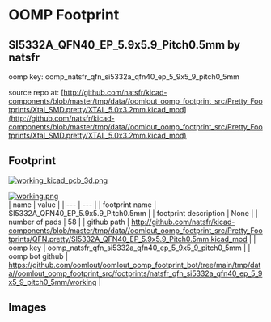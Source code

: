 # OOMP Footprint  
## SI5332A_QFN40_EP_5.9x5.9_Pitch0.5mm  by natsfr  
  
oomp key: oomp_natsfr_qfn_si5332a_qfn40_ep_5_9x5_9_pitch0_5mm  
  
source repo at: [http://github.com/natsfr/kicad-components/blob/master/tmp/data//oomlout_oomp_footprint_src/Pretty_Footprints/Xtal_SMD.pretty/XTAL_5.0x3.2mm.kicad_mod](http://github.com/natsfr/kicad-components/blob/master/tmp/data//oomlout_oomp_footprint_src/Pretty_Footprints/Xtal_SMD.pretty/XTAL_5.0x3.2mm.kicad_mod)  
## Footprint  
  
[![working_kicad_pcb_3d.png](working_kicad_pcb_3d_600.png)](working_kicad_pcb_3d.png)  
  
[![working.png](working_600.png)](working.png)  
| name | value | 
| --- | --- | 
| footprint name | SI5332A_QFN40_EP_5.9x5.9_Pitch0.5mm | 
| footprint description | None | 
| number of pads | 58 | 
| github path | http://github.com/natsfr/kicad-components/blob/master/tmp/data//oomlout_oomp_footprint_src/Pretty_Footprints/QFN.pretty/SI5332A_QFN40_EP_5.9x5.9_Pitch0.5mm.kicad_mod | 
| oomp key | oomp_natsfr_qfn_si5332a_qfn40_ep_5_9x5_9_pitch0_5mm | 
| oomp bot github | https://github.com/oomlout/oomlout_oomp_footprint_bot/tree/main/tmp/data//oomlout_oomp_footprint_src/footprints/natsfr_qfn_si5332a_qfn40_ep_5_9x5_9_pitch0_5mm/working | 
## Images  
